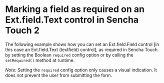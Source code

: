 # Marking a field as required on an Ext.field.Text control in Sencha Touch 2 #

The following example shows how you can set an Ext.field.Field control [in this case an Ext.field.Text (textfield) control], as required in Sencha Touch by setting the Boolean `required` config option or by calling the `setRequired()` method at runtime.

*Note:* Setting the `required` config option only causes a visual indication. It does not prevent the user from submitting the form.
